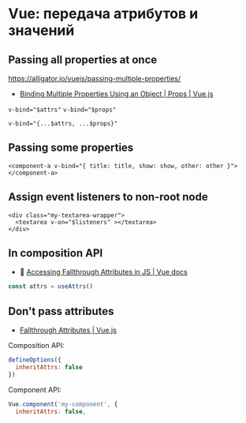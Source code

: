 # Vue: передача атрибутов и значений

## Passing all properties at once

  https://alligator.io/vuejs/passing-multiple-properties/
- [Binding Multiple Properties Using an Object | Props | Vue.js](https://vuejs.org/guide/components/props.html#binding-multiple-properties-using-an-object)

`v-bind="$attrs"`
`v-bind="$props"`

`v-bind="{...$attrs, ...$props}"`

## Passing some properties

`<component-a v-bind="{ title: title, show: show, other: other }"></component-a>`

## Assign event listeners to non-root node

```vue
<div class="my-textarea-wrapper">
  <textarea v-on="$listeners" ></textarea>
</div>
```

## In composition API

 - :beginner: [Accessing Fallthrough Attributes in JS | Vue docs](https://vuejs.org/guide/components/attrs#accessing-fallthrough-attributes-in-javascript)

```js
const attrs = useAttrs()
```

## Don't pass attributes

- [Fallthrough Attributes | Vue.js](https://vuejs.org/guide/components/attrs#disabling-attribute-inheritance)

Composition API:

```js
defineOptions({
  inheritAttrs: false
})
```

Component API:

```javascript
Vue.component('my-component', {
  inheritAttrs: false,
```